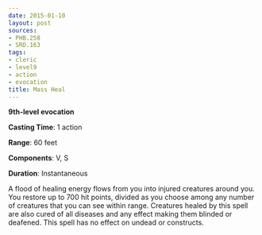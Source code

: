 ```yaml
---
date: 2015-01-10
layout: post
sources:
- PHB.258
- SRD.163
tags:
- cleric
- level9
- action
- evocation
title: Mass Heal
---
```


**9th-level evocation**

**Casting Time**: 1 action

**Range**: 60 feet

**Components**: V, S

**Duration**: Instantaneous

A flood of healing energy flows from you into injured creatures around you. You restore up to 700 hit points, divided as you choose among any number of creatures that you can see within range. Creatures healed by this spell are also cured of all diseases and any effect making them blinded or deafened. This spell has no effect on undead or constructs.
